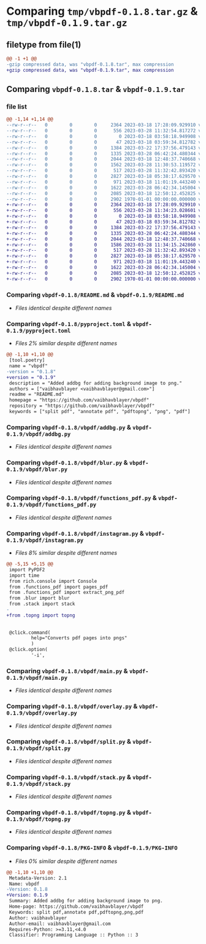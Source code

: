 # Comparing `tmp/vbpdf-0.1.8.tar.gz` & `tmp/vbpdf-0.1.9.tar.gz`

## filetype from file(1)

```diff
@@ -1 +1 @@
-gzip compressed data, was "vbpdf-0.1.8.tar", max compression
+gzip compressed data, was "vbpdf-0.1.9.tar", max compression
```

## Comparing `vbpdf-0.1.8.tar` & `vbpdf-0.1.9.tar`

### file list

```diff
@@ -1,14 +1,14 @@
--rw-r--r--   0        0        0     2364 2023-03-18 17:28:09.929910 vbpdf-0.1.8/README.md
--rw-r--r--   0        0        0      556 2023-03-28 11:32:54.817272 vbpdf-0.1.8/pyproject.toml
--rw-r--r--   0        0        0        0 2023-03-18 03:58:18.949908 vbpdf-0.1.8/vbpdf/__init__.py
--rw-r--r--   0        0        0       47 2023-03-18 03:59:34.812782 vbpdf-0.1.8/vbpdf/__main__.py
--rw-r--r--   0        0        0     1384 2023-03-22 17:37:56.479143 vbpdf-0.1.8/vbpdf/addbg.py
--rw-r--r--   0        0        0     1335 2023-03-28 06:42:24.480344 vbpdf-0.1.8/vbpdf/blur.py
--rw-r--r--   0        0        0     2044 2023-03-18 12:48:37.740668 vbpdf-0.1.8/vbpdf/functions_pdf.py
--rw-r--r--   0        0        0     1562 2023-03-28 11:30:53.119572 vbpdf-0.1.8/vbpdf/instagram.py
--rw-r--r--   0        0        0      517 2023-03-28 11:32:42.893420 vbpdf-0.1.8/vbpdf/main.py
--rw-r--r--   0        0        0     2827 2023-03-18 05:38:17.629570 vbpdf-0.1.8/vbpdf/overlay.py
--rw-r--r--   0        0        0      971 2023-03-18 11:01:19.443240 vbpdf-0.1.8/vbpdf/split.py
--rw-r--r--   0        0        0     1622 2023-03-28 06:42:34.145004 vbpdf-0.1.8/vbpdf/stack.py
--rw-r--r--   0        0        0     2085 2023-03-18 12:50:12.452825 vbpdf-0.1.8/vbpdf/topng.py
--rw-r--r--   0        0        0     2902 1970-01-01 00:00:00.000000 vbpdf-0.1.8/PKG-INFO
+-rw-r--r--   0        0        0     2364 2023-03-18 17:28:09.929910 vbpdf-0.1.9/README.md
+-rw-r--r--   0        0        0      556 2023-03-28 11:34:23.028601 vbpdf-0.1.9/pyproject.toml
+-rw-r--r--   0        0        0        0 2023-03-18 03:58:18.949908 vbpdf-0.1.9/vbpdf/__init__.py
+-rw-r--r--   0        0        0       47 2023-03-18 03:59:34.812782 vbpdf-0.1.9/vbpdf/__main__.py
+-rw-r--r--   0        0        0     1384 2023-03-22 17:37:56.479143 vbpdf-0.1.9/vbpdf/addbg.py
+-rw-r--r--   0        0        0     1335 2023-03-28 06:42:24.480344 vbpdf-0.1.9/vbpdf/blur.py
+-rw-r--r--   0        0        0     2044 2023-03-18 12:48:37.740668 vbpdf-0.1.9/vbpdf/functions_pdf.py
+-rw-r--r--   0        0        0     1586 2023-03-28 11:34:15.242860 vbpdf-0.1.9/vbpdf/instagram.py
+-rw-r--r--   0        0        0      517 2023-03-28 11:32:42.893420 vbpdf-0.1.9/vbpdf/main.py
+-rw-r--r--   0        0        0     2827 2023-03-18 05:38:17.629570 vbpdf-0.1.9/vbpdf/overlay.py
+-rw-r--r--   0        0        0      971 2023-03-18 11:01:19.443240 vbpdf-0.1.9/vbpdf/split.py
+-rw-r--r--   0        0        0     1622 2023-03-28 06:42:34.145004 vbpdf-0.1.9/vbpdf/stack.py
+-rw-r--r--   0        0        0     2085 2023-03-18 12:50:12.452825 vbpdf-0.1.9/vbpdf/topng.py
+-rw-r--r--   0        0        0     2902 1970-01-01 00:00:00.000000 vbpdf-0.1.9/PKG-INFO
```

### Comparing `vbpdf-0.1.8/README.md` & `vbpdf-0.1.9/README.md`

 * *Files identical despite different names*

### Comparing `vbpdf-0.1.8/pyproject.toml` & `vbpdf-0.1.9/pyproject.toml`

 * *Files 2% similar despite different names*

```diff
@@ -1,10 +1,10 @@
 [tool.poetry]
 name = "vbpdf"
-version = "0.1.8"
+version = "0.1.9"
 description = "Added addbg for adding background image to png."
 authors = ["vaibhavblayer <vaibhavblayer@gmail.com>"]
 readme = "README.md"
 homepage = "https://github.com/vaibhavblayer/vbpdf"
 repository = "https://github.com/vaibhavblayer/vbpdf"
 keywords = ["split pdf", "annotate pdf", "pdftopng", "png", "pdf"]
```

### Comparing `vbpdf-0.1.8/vbpdf/addbg.py` & `vbpdf-0.1.9/vbpdf/addbg.py`

 * *Files identical despite different names*

### Comparing `vbpdf-0.1.8/vbpdf/blur.py` & `vbpdf-0.1.9/vbpdf/blur.py`

 * *Files identical despite different names*

### Comparing `vbpdf-0.1.8/vbpdf/functions_pdf.py` & `vbpdf-0.1.9/vbpdf/functions_pdf.py`

 * *Files identical despite different names*

### Comparing `vbpdf-0.1.8/vbpdf/instagram.py` & `vbpdf-0.1.9/vbpdf/instagram.py`

 * *Files 8% similar despite different names*

```diff
@@ -5,15 +5,15 @@
 import PyPDF2
 import time
 from rich.console import Console
 from .functions_pdf import pages_pdf
 from .functions_pdf import extract_png_pdf
 from .blur import blur
 from .stack import stack
-
+from .topng import topng
 
 
 @click.command(
         help="Converts pdf pages into pngs"
         )
 @click.option(
         '-i',
```

### Comparing `vbpdf-0.1.8/vbpdf/main.py` & `vbpdf-0.1.9/vbpdf/main.py`

 * *Files identical despite different names*

### Comparing `vbpdf-0.1.8/vbpdf/overlay.py` & `vbpdf-0.1.9/vbpdf/overlay.py`

 * *Files identical despite different names*

### Comparing `vbpdf-0.1.8/vbpdf/split.py` & `vbpdf-0.1.9/vbpdf/split.py`

 * *Files identical despite different names*

### Comparing `vbpdf-0.1.8/vbpdf/stack.py` & `vbpdf-0.1.9/vbpdf/stack.py`

 * *Files identical despite different names*

### Comparing `vbpdf-0.1.8/vbpdf/topng.py` & `vbpdf-0.1.9/vbpdf/topng.py`

 * *Files identical despite different names*

### Comparing `vbpdf-0.1.8/PKG-INFO` & `vbpdf-0.1.9/PKG-INFO`

 * *Files 0% similar despite different names*

```diff
@@ -1,10 +1,10 @@
 Metadata-Version: 2.1
 Name: vbpdf
-Version: 0.1.8
+Version: 0.1.9
 Summary: Added addbg for adding background image to png.
 Home-page: https://github.com/vaibhavblayer/vbpdf
 Keywords: split pdf,annotate pdf,pdftopng,png,pdf
 Author: vaibhavblayer
 Author-email: vaibhavblayer@gmail.com
 Requires-Python: >=3.11,<4.0
 Classifier: Programming Language :: Python :: 3
```

